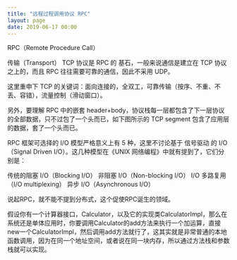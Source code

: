 ```yaml
---
title: "远程过程调用协议 RPC"
layout: page
date: 2019-06-17 00:00
---
```


RPC（Remote Procedure Call）


传输（Transport）
TCP 协议是 RPC 的 基石，一般来说通信是建立在 TCP 协议之上的，而且 RPC 往往需要可靠的通信，因此不采用 UDP。

这里重申下 TCP 的关键词：面向连接的，全双工，可靠传输（按序、不重、不丢、容错），流量控制（滑动窗口）。

另外，要理解 RPC 中的嵌套 header+body，协议栈每一层都包含了下一层协议的全部数据，只不过包了一个头而已，如下图所示的 TCP segment 包含了应用层的数据，套了一个头而已。

RPC 框架可选择的 I/O 模型严格意义上有 5 种，这里不讨论基于 信号驱动 的 I/O（Signal Driven I/O）。这几种模型在《UNIX 网络编程》中就有提到了，它们分别是：

传统的阻塞 I/O（Blocking I/O）
非阻塞 I/O（Non-blocking I/O）
I/O 多路复用（I/O multiplexing）
异步 I/O（Asynchronous I/O）


说起RPC，就不能不提到分布式，这个促使RPC诞生的领域。

假设你有一个计算器接口，Calculator，以及它的实现类CalculatorImpl，那么在系统还是单体应用时，你要调用Calculator的add方法来执行一个加运算，直接new一个CalculatorImpl，然后调用add方法就行了，这其实就是非常普通的本地函数调用，因为在同一个地址空间，或者说在同一块内存，所以通过方法栈和参数栈就可以实现。